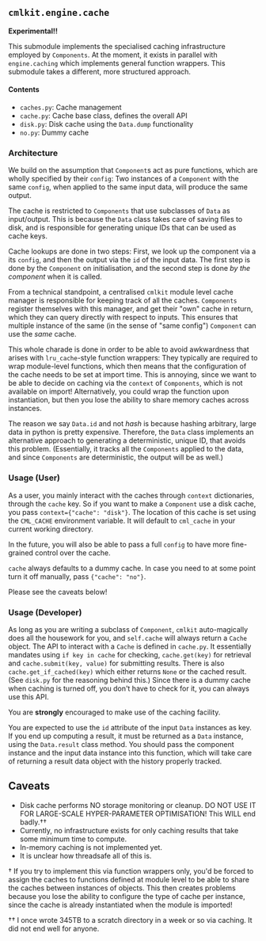 ## `cmlkit.engine.cache`

**Experimental!!**

This submodule implements the specialised caching infrastructure employed by `Components`. At the moment, it exists in parallel with `engine.caching` which implements general function wrappers. This submodule takes a different, more structured approach.

#### Contents

- `caches.py`: Cache management
- `cache.py`: Cache base class, defines the overall API
- `disk.py`: Disk cache using the `Data.dump` functionality
- `no.py`: Dummy cache

### Architecture

We build on the assumption that `Component`s act as pure functions, which are wholly specified by their `config`: Two instances of a `Component` with the same `config`, when applied to the same input data, will produce the same output. 

The cache is restricted to `Components` that use subclasses of `Data` as input/output. This is because the `Data` class takes care of saving files to disk, and is responsible for generating unique IDs that can be used as cache keys.

Cache lookups are done in two steps: First, we look up the component via a its `config`, and then the output via the `id` of the input data.  The first step is done by the `Component` on initialisation, and the second step is done *by the component* when it is called.

From a technical standpoint, a centralised `cmlkit` module level cache manager is responsible for keeping track of all the caches. `Components` register themselves with this manager, and get their "own" cache in return, which they can query directly with respect to inputs. This ensures that multiple instance of the same (in the sense of "same config") `Component` can use the *same* cache.

This whole charade is done in order to be able to avoid awkwardness that arises with `lru_cache`-style function wrappers: They typically are required to wrap module-level functions, which then means that the configuration of the cache needs to be set at import time. This is annoying, since we want to be able to decide on caching via the `context` of `Components`, which is not available on import! Alternatively, you could wrap the function upon instantiation, but then you lose the ability to share memory caches across instances.

The reason we say `Data.id` and not *hash* is because hashing arbitrary, large data in python is pretty expensive. Therefore, the `Data` class implements an alternative approach to generating a deterministic, unique ID, that avoids this problem. (Essentially, it tracks all the `Components` applied to the data, and since `Components` are deterministic, the output will be as well.)

### Usage (User)

As a user, you mainly interact with the caches through `context` dictionaries, through the `cache` key. So if you want to make a `Component` use a disk cache, you pass `context={"cache": "disk"}`. The location of this cache is set using the `CML_CACHE` environment variable. It will default to `cml_cache` in your current working directory.

In the future, you will also be able to pass a full `config` to have more fine-grained control over the cache.

`cache` always defaults to a dummy cache. In case you need to at some point turn it off manually, pass `{"cache": "no"}`.

Please see the caveats below!

### Usage (Developer)

As long as you are writing a subclass of `Component`, `cmlkit` auto-magically does all the housework for you, and `self.cache` will always return a `Cache` object. The API to interact with a `Cache` is defined in `cache.py`. It essentially mandates using `if key in cache` for checking, `cache.get(key)` for retrieval and `cache.submit(key, value)` for submitting results. There is also `cache.get_if_cached(key)` which either returns `None` or the cached result. (See `disk.py` for the reasoning behind this.) Since there is a dummy cache when caching is turned off, you don't have to check for it, you can always use this API.

You are **strongly** encouraged to make use of the caching facility.

You are expected to use the `id` attribute of the input `Data` instances as key. If you end up computing a result, it must be returned as a `Data` instance, using the `Data.result` class method. You should pass the component instance and the input data instance into this function, which will take care of returning a result data object with the history properly tracked.

## Caveats

- Disk cache performs NO storage monitoring or cleanup. DO NOT USE IT FOR LARGE-SCALE HYPER-PARAMETER OPTIMISATION! This WILL end badly.††
- Currently, no infrastructure exists for only caching results that take some minimum time to compute.
- In-memory caching is not implemented yet.
- It is unclear how threadsafe all of this is.

† If you try to implement this via function wrappers only, you'd be forced to assign the caches to functions defined at module level to be able to share the caches between instances of objects. This then creates problems because you lose the ability to configure the type of cache per instance, since the cache is already instantiated when the module is imported!

†† I once wrote 345TB to a scratch directory in a week or so via caching. It did not end well for anyone.
